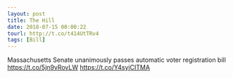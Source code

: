 ```yaml
---
layout: post
title: The Hill
date: 2018-07-15 00:00:22
tourl: http://t.co/t414UtTRv4
tags: [Bill]
---
```

Massachusetts Senate unanimously passes automatic voter registration bill https://t.co/5jn9vRovLW https://t.co/Y4syiCITMA